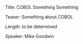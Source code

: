Title: COBOL Something Something

Teaser: Something about COBOL

Length: to be determined

Speaker: Mike Goodwin
